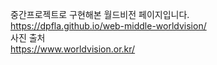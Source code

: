 중간프로젝트로 구현해본 월드비전 페이지입니다. <br>
https://dpfla.github.io/web-middle-worldvision/
<br>
사진 출처<br>
https://www.worldvision.or.kr/
